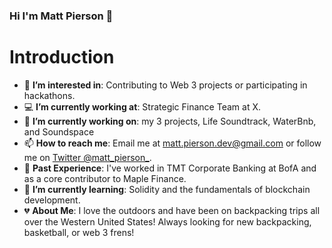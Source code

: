 ### Hi I'm Matt Pierson 👋


# **<div align="left">Introduction</div>**

- 👀 **I’m interested in**: Contributing to Web 3 projects or participating in hackathons.
- 💻 **I’m currently working at**:  Strategic Finance Team at X.
- 👀 **I’m currently working on**:  my 3 projects, Life Soundtrack, WaterBnb, and Soundspace
- 📫 **How to reach me**: Email me at [matt.pierson.dev@gmail.com](mailto:matt.pierson.dev@gmail.com) or follow me on [Twitter @matt_pierson_](https://twitter.com/matt_pierson_).
- 🍎 **Past Experience**: I've worked in TMT Corporate Banking at BofA and as a core contributor to Maple Finance.
- 🌱 **I’m currently learning**: Solidity and the fundamentals of blockchain development.
- 💔 **About Me**: I love the outdoors and have been on backpacking trips all over the Western United States! Always looking for new backpacking, basketball, or web 3 frens!


<!--
**mattpierson789/mattpierson789** is a ✨ _special_ ✨ repository because its `README.md` (this file) appears on your GitHub profile.




